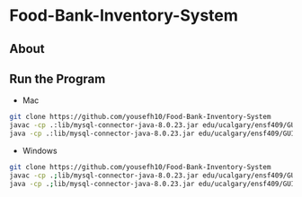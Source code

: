 # Food-Bank-Inventory-System

## About      


## Run the Program

- Mac
```sh
git clone https://github.com/yousefh10/Food-Bank-Inventory-System
javac -cp .:lib/mysql-connector-java-8.0.23.jar edu/ucalgary/ensf409/GUI.java
java -cp .:lib/mysql-connector-java-8.0.23.jar edu/ucalgary/ensf409/GUI
```

- Windows
```sh
git clone https://github.com/yousefh10/Food-Bank-Inventory-System
javac -cp .;lib/mysql-connector-java-8.0.23.jar edu/ucalgary/ensf409/GUI.java
java -cp .;lib/mysql-connector-java-8.0.23.jar edu/ucalgary/ensf409/GUI
```
